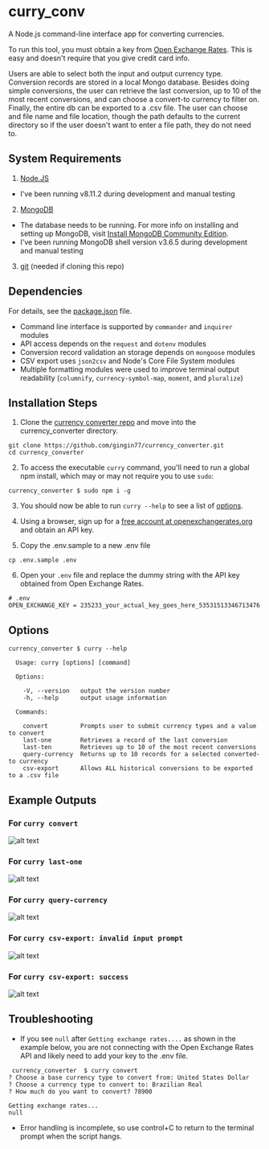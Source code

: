 # curry_conv

A  Node.js command-line interface app for converting currencies.

To run this tool, you must obtain a key from [Open Exchange Rates](https://openexchangerates.org/). This is easy and doesn't require that you give credit card info.

Users are able to select both the input and output currency type. Conversion records are stored in a local Mongo database. Besides doing simple conversions, the user can retrieve the last conversion, up to 10 of the most recent conversions, and can choose a convert-to currency to filter on. Finally, the entire db can be exported to a .csv file. The user can choose and file name and file location, though the path defaults to the current directory so if the user doesn't want to enter a file path, they do not need to.

## System Requirements
1. [Node.JS](https://nodejs.org/en/)
  - I've been running v8.11.2 during development and manual testing
2. [MongoDB](https://www.mongodb.com/)
  - The database needs to be running. For more info on installing and setting up MongoDB, visit [Install MongoDB Community Edition](https://docs.mongodb.com/manual/administration/install-community/).
  - I've been running MongoDB shell version v3.6.5 during development and manual testing
3. [git](https://git-scm.com/) (needed if cloning this repo)

## Dependencies
For details, see the [package.json](https://github.com/gingin77/currency_converter/blob/master/package.json) file.
- Command line interface is supported by `commander` and `inquirer` modules
- API access depends on the `request` and `dotenv` modules
- Conversion record validation an storage depends on `mongoose` modules
- CSV export uses `json2csv` and Node's Core File System modules
- Multiple formatting modules were used to improve terminal output readability (`columnify`, `currency-symbol-map`, `moment`, and `pluralize`)

## Installation Steps
1. Clone the [currency converter repo](https://github.com/gingin77/currency_converter) and move into the currency_converter directory.
```shell
git clone https://github.com/gingin77/currency_converter.git
cd currency_converter
```
2. To access the executable `curry` command, you'll need to run a global npm install, which may or may not require you to use `sudo`:
```shell
currency_converter $ sudo npm i -g
```
3. You should now be able to run `curry --help` to see a list of [options](#options).
4. Using a browser, sign up for a [free account at openexchangerates.org](https://openexchangerates.org/signup/free) and obtain an API key.

5. Copy the .env.sample to a new .env file
```shell
cp .env.sample .env
```
6. Open your `.env` file and replace the dummy string with the API key obtained from Open Exchange Rates.

```shell
# .env
OPEN_EXCHANGE_KEY = 235233_your_actual_key_goes_here_53531513346713476
```

## Options
```shell
currency_converter $ curry --help

  Usage: curry [options] [command]

  Options:

    -V, --version   output the version number
    -h, --help      output usage information

  Commands:

    convert         Prompts user to submit currency types and a value to convert
    last-one        Retrieves a record of the last conversion
    last-ten        Retrieves up to 10 of the most recent conversions
    query-currency  Returns up to 10 records for a selected converted-to currency
    csv-export      Allows ALL historical conversions to be exported to a .csv file
```
## Example Outputs
### For `curry convert`
![alt text](https://github.com/gingin77/currency_converter/blob/master/example_outputs/curry_convert.png)

### For `curry last-one`
![alt text](https://github.com/gingin77/currency_converter/blob/master/example_outputs/curry_last-one.png)

### For `curry query-currency`
![alt text](https://github.com/gingin77/currency_converter/blob/master/example_outputs/curry_query-currency.png)

### For `curry csv-export: invalid input prompt`
![alt text](https://github.com/gingin77/currency_converter/blob/master/example_outputs/curry_csv-export_input-prompt.png)

### For `curry csv-export: success`
![alt text](https://github.com/gingin77/currency_converter/blob/master/example_outputs/curry_csv-export_done.png)

## Troubleshooting
- If you see `null` after `Getting exchange rates....` as shown in the example below, you are not connecting with the Open Exchange Rates API and likely need to add your key to the .env file.

```shell
 currency_converter  $ curry convert
? Choose a base currency type to convert from: United States Dollar
? Choose a currency type to convert to: Brazilian Real
? How much do you want to convert? 78900

Getting exchange rates...
null
```
- Error handling is incomplete, so use control+C to return to the terminal prompt when the script hangs.
